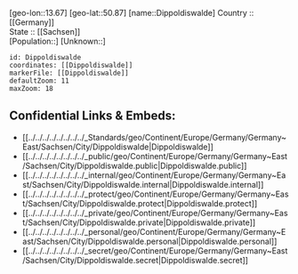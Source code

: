 ﻿---
location: [50.87,13.67] 
mapzoom: [7,12] 
mapmarker: city 
type: City
tags:
- geo/City


SpocWebEntityId: 29807
isDeleted: false
confidential: public

---
[geo-lon::13.67] 
[geo-lat::50.87] 
[name::Dippoldiswalde] 
Country :: [[Germany]]  
State :: [[Sachsen]]  
[Population::] 
[Unknown::] 


```leaflet
id: Dippoldiswalde
coordinates: [[Dippoldiswalde]] 
markerFile: [[Dippoldiswalde]] 
defaultZoom: 11 
maxZoom: 18
```


## Confidential Links & Embeds: 
- [[../../../../../../../../_Standards/geo/Continent/Europe/Germany/Germany~East/Sachsen/City/Dippoldiswalde|Dippoldiswalde]] 
- [[../../../../../../../../_public/geo/Continent/Europe/Germany/Germany~East/Sachsen/City/Dippoldiswalde.public|Dippoldiswalde.public]] 
- [[../../../../../../../../_internal/geo/Continent/Europe/Germany/Germany~East/Sachsen/City/Dippoldiswalde.internal|Dippoldiswalde.internal]] 
- [[../../../../../../../../_protect/geo/Continent/Europe/Germany/Germany~East/Sachsen/City/Dippoldiswalde.protect|Dippoldiswalde.protect]] 
- [[../../../../../../../../_private/geo/Continent/Europe/Germany/Germany~East/Sachsen/City/Dippoldiswalde.private|Dippoldiswalde.private]] 
- [[../../../../../../../../_personal/geo/Continent/Europe/Germany/Germany~East/Sachsen/City/Dippoldiswalde.personal|Dippoldiswalde.personal]] 
- [[../../../../../../../../_secret/geo/Continent/Europe/Germany/Germany~East/Sachsen/City/Dippoldiswalde.secret|Dippoldiswalde.secret]] 

